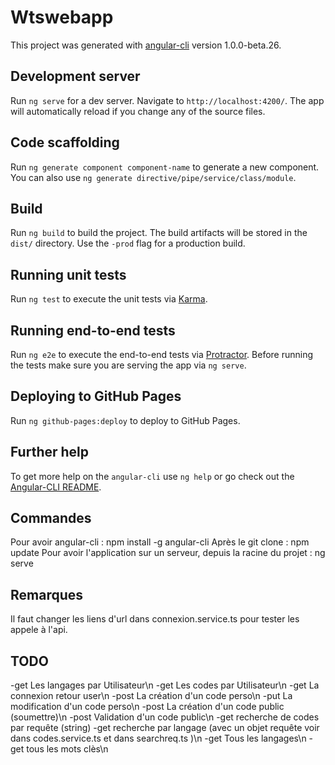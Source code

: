 # Wtswebapp

This project was generated with [angular-cli](https://github.com/angular/angular-cli) version 1.0.0-beta.26.

## Development server
Run `ng serve` for a dev server. Navigate to `http://localhost:4200/`. The app will automatically reload if you change any of the source files.

## Code scaffolding

Run `ng generate component component-name` to generate a new component. You can also use `ng generate directive/pipe/service/class/module`.

## Build

Run `ng build` to build the project. The build artifacts will be stored in the `dist/` directory. Use the `-prod` flag for a production build.

## Running unit tests

Run `ng test` to execute the unit tests via [Karma](https://karma-runner.github.io).

## Running end-to-end tests

Run `ng e2e` to execute the end-to-end tests via [Protractor](http://www.protractortest.org/).
Before running the tests make sure you are serving the app via `ng serve`.

## Deploying to GitHub Pages

Run `ng github-pages:deploy` to deploy to GitHub Pages.

## Further help

To get more help on the `angular-cli` use `ng help` or go check out the [Angular-CLI README](https://github.com/angular/angular-cli/blob/master/README.md).

## Commandes
Pour avoir angular-cli : npm install -g angular-cli
Après le git clone : npm update
Pour avoir l'application sur un serveur, depuis la racine du projet : ng serve

## Remarques
Il faut changer les liens d'url dans connexion.service.ts pour tester les appele à l'api.

## TODO

-get Les langages par Utilisateur\n
-get Les codes par Utilisateur\n
-get La connexion retour user\n
-post La création d'un code perso\n
-put La modification d'un code perso\n
-post La création d'un code public (soumettre)\n
-post Validation d'un code public\n
-get recherche de codes par requête (string)
-get recherche par langage (avec un objet requête voir dans codes.service.ts et dans searchreq.ts )\n
-get Tous les langages\n
-get tous les mots clès\n
